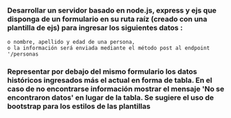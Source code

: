 ### Desarrollar un servidor basado en node.js, express y ejs que disponga de un formulario en su ruta raíz (creado con una plantilla de ejs) para ingresar los siguientes datos : 

    o nombre, apellido y edad de una persona,
    o la información será enviada mediante el método post al endpoint '/personas 

### Representar por debajo del mismo formulario los datos históricos ingresados más el actual en forma de tabla. En el caso de no encontrarse información mostrar el mensaje 'No se encontraron datos' en lugar de la tabla. Se sugiere el uso de bootstrap para los estilos de las plantillas